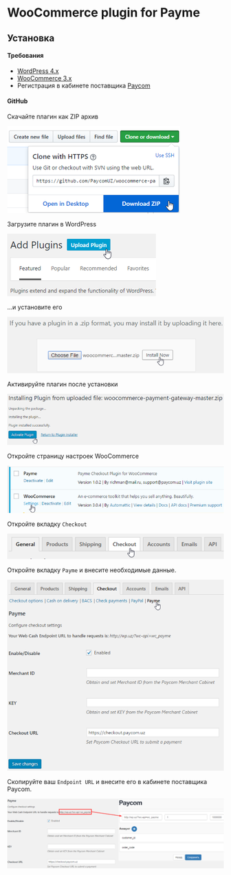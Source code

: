 # WooCommerce plugin for Payme

## Установка

#### Требования

- [WordPress 4.x](https://wordpress.org/)
- [WooCommerce 3.x](https://woocommerce.com/)
- Регистрация в кабинете поставщика [Paycom](http://paycom.uz/)

#### GitHub

Скачайте плагин как ZIP архив

![Download ZIP](images/download-zip.png)

Загрузите плагин в WordPress

![Upload plugin](images/upload-plugin.png)

...и установите его

![Install plugin from ZIP](images/install-from-zip.png)

Активируйте плагин после установки

![Activate plugin](images/activate-plugin.png)

Откройте страницу настроек WooCommerce

![WooCommerce Settings page](images/woocommerce-settings.png)

Откройте вкладку `Checkout`

![Checkout Tab](images/checkout-tab.png)

Откройте вкладку `Payme` и внесите необходимые данные.

![Payme Settings](images/payme-settings.png)

Скопируйте ваш `Endpoint URL` и внесите его в кабинете поставщика Paycom.

![Set Endpoint URL](images/endpoint-url.png)
